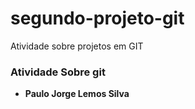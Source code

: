 # segundo-projeto-git
Atividade sobre projetos em GIT

### Atividade Sobre git

- **Paulo Jorge Lemos Silva**
